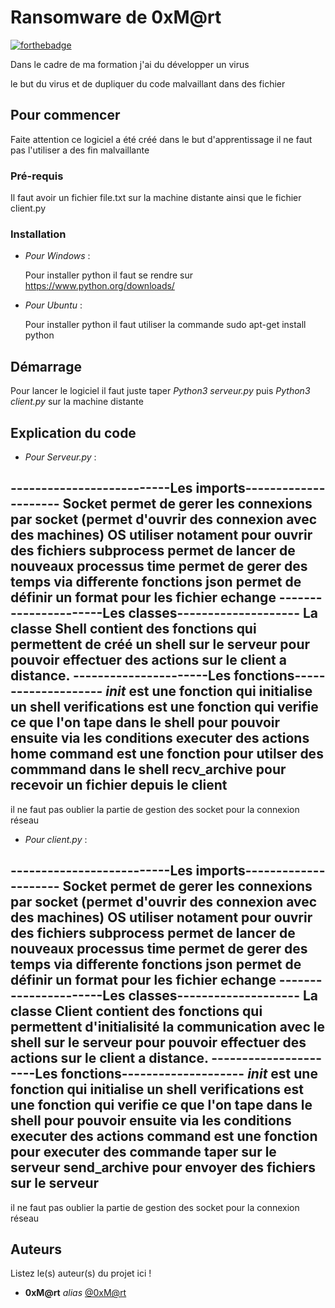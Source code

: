 # Ransomware de 0xM@rt

[![forthebadge](https://forthebadge.com/images/badges/made-with-python.svg)](https://forthebadge.com)

Dans le cadre de ma formation j'ai du développer un virus

le but du virus et de dupliquer du code malvaillant dans des fichier 


## Pour commencer

Faite attention ce logiciel a été créé dans le but d'apprentissage il ne faut pas l'utiliser a des fin malvaillante  


### Pré-requis

Il faut avoir un fichier file.txt sur la machine distante
ainsi que le fichier client.py


### Installation

* _Pour_ _Windows_ :

  Pour installer python il faut se rendre sur https://www.python.org/downloads/

* _Pour_ _Ubuntu_ :

  Pour installer python il faut utiliser la commande sudo apt-get install python

## Démarrage

Pour lancer le logiciel il faut juste taper *Python3 serveur.py* puis *Python3 client.py* sur la machine distante


## Explication du code 

* _Pour_ _Serveur.py_ :

--------------------------Les imports---------------------
Socket permet de gerer les connexions par socket (permet d'ouvrir des connexion avec des machines)
OS utiliser notament pour ouvrir des fichiers
subprocess permet de lancer de nouveaux processus
time permet de gerer des temps via differente fonctions
json permet de définir un format pour les fichier echange
----------------------Les classes--------------------
La classe Shell contient des fonctions qui permettent de créé un shell sur le serveur pour pouvoir effectuer des actions sur le client a distance.
----------------------Les fonctions--------------------
_init_ est une fonction qui initialise un shell
verifications est une fonction qui verifie ce que l'on tape dans le shell pour pouvoir ensuite via les conditions executer des actions
home
command est une fonction pour utilser des commmand dans le shell
recv_archive pour recevoir un fichier depuis le client
---------------------------------------------------------------
il ne faut pas oublier la partie de gestion des socket pour la connexion réseau

* _Pour_ _client.py_ :

--------------------------Les imports---------------------
Socket permet de gerer les connexions par socket (permet d'ouvrir des connexion avec des machines)
OS utiliser notament pour ouvrir des fichiers
subprocess permet de lancer de nouveaux processus
time permet de gerer des temps via differente fonctions
json permet de définir un format pour les fichier echange
----------------------Les classes--------------------
La classe Client contient des fonctions qui permettent d'initialisité la communication avec le shell sur le serveur pour pouvoir effectuer des actions sur le client a distance.
----------------------Les fonctions--------------------
_init_ est une fonction qui initialise un shell
verifications est une fonction qui verifie ce que l'on tape dans le shell pour pouvoir ensuite via les conditions executer des actions
command est une fonction pour executer des commande taper sur le serveur
send_archive pour envoyer des fichiers sur le serveur 
---------------------------------------------------------------
il ne faut pas oublier la partie de gestion des socket pour la connexion réseau
## Auteurs
Listez le(s) auteur(s) du projet ici !
* **0xM@rt** _alias_ [@0xM@rt](https://github.com/0xMart)




